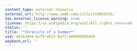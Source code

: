 ```yaml
---
content_type: external-resource
external_url: http://www.imdb.com/title/tt0054745/
has_external_license_warning: true
license: https://en.wikipedia.org/wiki/All_rights_reserved
status: ''
title: '*Chronicle of a Summer*'
uid: d61b3494-6cf9-4b13-baf2-e099d0995d4d
wayback_url: ''
---
```

